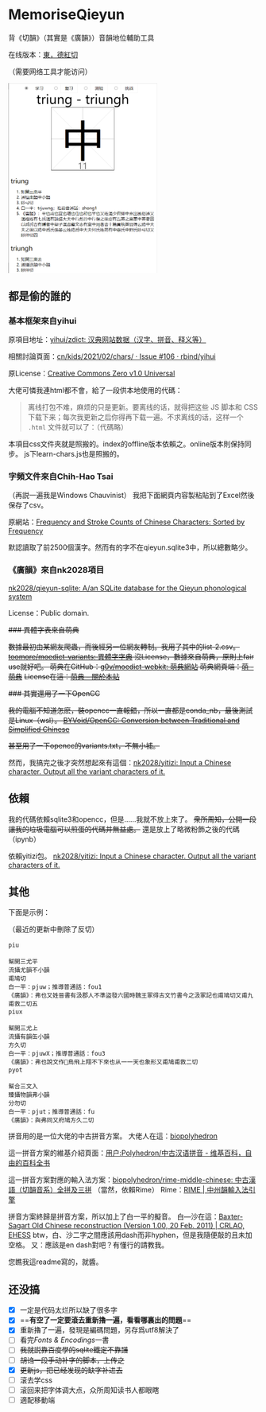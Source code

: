 # MemoriseQieyun
背《切韻》（其實是《廣韻》）音韻地位輔助工具

在线版本：[東，德紅切](https://alainalan.github.io/MemoriseQieyun/)

（需要网络工具才能访问）

 <img src="./demo.png" width = "300" alt="示意图" align=center />

## 都是偷的誰的

### 基本框架來自yihui
原項目地址：[yihui/zdict: 汉典网站数据（汉字、拼音、释义等）](https://github.com/yihui/zdict)

相關討論頁面：[cn/kids/2021/02/chars/ · Issue #106 · rbind/yihui](https://github.com/rbind/yihui/issues/106)

原License：[Creative Commons Zero v1.0 Universal](https://github.com/yihui/zdict/blob/main/LICENSE)

大佬可憐我連html都不會，給了一段供本地使用的代碼：

>  离线打包不难，麻烦的只是更新。要离线的话，就得把这些 JS 脚本和 CSS 下载下来；每次我更新之后你得再下载一遍。不求离线的话，这样一个 `.html` 文件就可以了：（代碼略）

本項目css文件夾就是照搬的。index的offline版本依賴之。online版本則保持同步。
js下learn-chars.js也是照搬的。

### 字頻文件來自Chih-Hao Tsai

（再説一遍我是Windows Chauvinist）
我把下面網頁内容製粘貼到了Excel然後保存了csv。

原網站：[Frequency and Stroke Counts of Chinese Characters: Sorted by Frequency](http://technology.chtsai.org/charfreq/sorted.html)

默認讀取了前2500個漢字。然而有的字不在qieyun.sqlite3中，所以總數略少。

### 《廣韻》來自nk2028項目

[nk2028/qieyun-sqlite: A/an SQLite database for the Qieyun phonological system](https://github.com/nk2028/qieyun-sqlite)

License：Public domain.

~~### 異體字表來自萌典~~

~~數據最初由某網友爬蟲，而後經另一位網友轉制。我用了其中的list-2.csv。
[toomore/moedict-variants: 異體字字典](https://github.com/toomore/moedict-variants)
沒License，數據來自萌典，原則上fair use就好吧。
萌典在GitHub：[g0v/moedict-webkit: 萌典網站](https://github.com/g0v/moedict-webkit/)
萌典網頁端：[萌 - 萌典](https://www.moedict.tw/%E8%90%8C)~~
~~License在這：[萌典 – 關於本站](https://www.moedict.tw/about.html)~~


~~### 其實還用了一下OpenCC~~

~~我的電腦不知道怎麽，裝opencc一直報錯，所以一直都是conda_nb，最後測試是Linux（wsl）。
[BYVoid/OpenCC: Conversion between Traditional and Simplified Chinese](https://github.com/BYVoid/OpenCC)~~

~~甚至用了一下opencc的variants.txt，不無小補。~~

然而，我搞完之後才突然想起來有這個：[nk2028/yitizi: Input a Chinese character. Output all the variant characters of it.](https://github.com/nk2028/yitizi)

## 依賴

我的代碼依賴sqlite3和opencc，但是……我就不放上來了。
~~衆所周知，公開一段讓我的垃圾電腦可以煎蛋的代碼并無益處。~~
還是放上了略微粉飾之後的代碼（ipynb）

依賴yitizi包。
[nk2028/yitizi: Input a Chinese character. Output all the variant characters of it.](https://github.com/nk2028/yitizi)



## 其他

下面是示例：

（最近的更新中刪除了反切）

```
piu

幫開三尤平
流攝尤韻不小韻
甫鳩切
白一平：pjuw；推導普通話：fou1
《廣韻》：弗也又姓晉書有汲郡人不準盜發六國時魏王冢得古文竹書今之汲冢記也甫鳩切又甫九甫救二切五
piux

幫開三尤上
流攝有韻缶小韻
方久切
白一平：pjuwX；推導普通話：fou3
《廣韻》：弗也說文作𠀚鳥飛上翔不下來也从一一天也象形又甫鳩甫救二切
pyot

幫合三文入
臻攝物韻弗小韻
分勿切
白一平：pjut；推導普通話：fu
《廣韻》：與弗同又府鳩方久二切
```

拼音用的是一位大佬的中古拼音方案。
大佬人在這：[biopolyhedron](https://github.com/biopolyhedron)

這一拼音方案的維基介紹頁面：[用户:Polyhedron/中古汉语拼音 - 维基百科，自由的百科全书](https://zh.wikipedia.org/zh-cn/User:Polyhedron/%E4%B8%AD%E5%8F%A4%E6%BC%A2%E8%AA%9E%E6%8B%BC%E9%9F%B3)

這一拼音方案對應的輸入法方案：[biopolyhedron/rime-middle-chinese: 中古漢語（切韻音系）全拼及三拼](https://github.com/biopolyhedron/rime-middle-chinese)
（當然，依賴Rime）
Rime：[RIME | 中州韻輸入法引擎](https://rime.im/)


拼音方案終歸是拼音方案，所以加上了白一平的擬音。
白—沙在這：[Baxter-Sagart Old Chinese reconstruction (Version 1.00, 20 Feb. 2011) | CRLAO, EHESS](http://lodel.ehess.fr/crlao/document.php?id=1217)
btw，白、沙二字之間應該用dash而非hyphen，但是我隨便敲的且未加空格。
又：應該是en dash對吧？有懂行的請教我。

您瞧我這readme寫的，就醬。


## 还没搞

- [x] 一定是代码太烂所以缺了很多字
- [x] ==**有空了一定要滾去重新擼一遍，看看哪裏出的問題**==
- [x] 重新擼了一遍，發現是編碼問題，另存爲utf8解決了
- [ ] 看完*Fonts & Encodings*一書
- [ ] ~~我就説靠百度學的sqlite鐵定不靠譜~~
- [ ] ~~胡诌一段手动补字的脚本，上传之~~
- [x] ~~更新js，把已经发现的缺字补进去~~
- [ ] 滚去学css
- [ ] 滚回来把字体调大点，众所周知读书人都眼瞎
- [ ] 適配移動端

